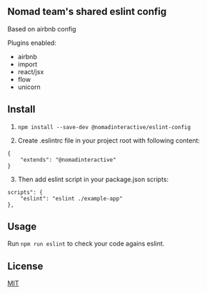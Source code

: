 ## Nomad team's shared eslint config

Based on airbnb config

Plugins enabled:

- airbnb
- import
- react/jsx
- flow
- unicorn

## Install

1) ```npm install --save-dev @nomadinteractive/eslint-config```

2) Create .eslintrc file in your project root with following content:

```
{
    "extends": "@nomadinteractive"
}
```

3) Then add eslint script in your package.json scripts:

```
scripts": {
	"eslint": "eslint ./example-app"
},
```

## Usage

Run ```npm run eslint``` to check your code agains eslint.

## License

[MIT](LICENSE.md)
